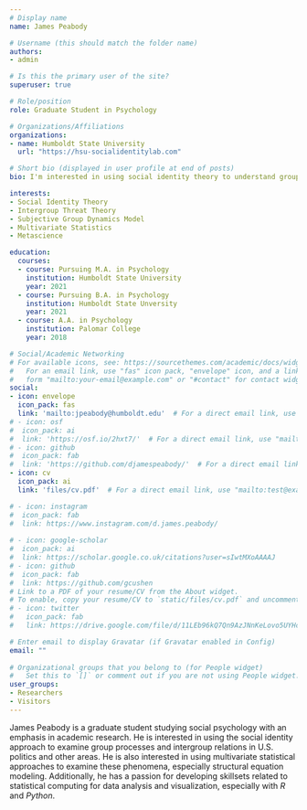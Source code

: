 ```yaml
---
# Display name
name: James Peabody

# Username (this should match the folder name)
authors:
- admin

# Is this the primary user of the site?
superuser: true

# Role/position
role: Graduate Student in Psychology

# Organizations/Affiliations
organizations:
- name: Humboldt State University
  url: "https://hsu-socialidentitylab.com"

# Short bio (displayed in user profile at end of posts)
bio: I'm interested in using social identity theory to understand group processes and intergroup relations.

interests:
- Social Identity Theory
- Intergroup Threat Theory
- Subjective Group Dynamics Model
- Multivariate Statistics
- Metascience

education:
  courses:
  - course: Pursuing M.A. in Psychology
    institution: Humboldt State University
    year: 2021
  - course: Pursuing B.A. in Psychology
    institution: Humboldt State Unversity
    year: 2021
  - course: A.A. in Psychology
    institution: Palomar College
    year: 2018

# Social/Academic Networking
# For available icons, see: https://sourcethemes.com/academic/docs/widgets/#icons
#   For an email link, use "fas" icon pack, "envelope" icon, and a link in the
#   form "mailto:your-email@example.com" or "#contact" for contact widget.
social:
- icon: envelope
  icon_pack: fas
  link: 'mailto:jpeabody@humboldt.edu'  # For a direct email link, use "mailto:test@example.org".
# - icon: osf
#  icon_pack: ai
#  link: 'https://osf.io/2hxt7/'  # For a direct email link, use "mailto:test@example.org".
# - icon: github
#  icon_pack: fab
#  link: 'https://github.com/djamespeabody/'  # For a direct email link, use "mailto:test@example.org".
- icon: cv
  icon_pack: ai
  link: 'files/cv.pdf'  # For a direct email link, use "mailto:test@example.org"

# - icon: instagram
#  icon_pack: fab
#  link: https://www.instagram.com/d.james.peabody/
  
# - icon: google-scholar
#  icon_pack: ai
#  link: https://scholar.google.co.uk/citations?user=sIwtMXoAAAAJ
# - icon: github
#  icon_pack: fab
#  link: https://github.com/gcushen
# Link to a PDF of your resume/CV from the About widget.
# To enable, copy your resume/CV to `static/files/cv.pdf` and uncomment the lines below.  
# - icon: twitter
#   icon_pack: fab
#   link: https://drive.google.com/file/d/11LEb96kQ7Qn9AzJNnKeLovo5UYHc7JPt/view?usp=sharing

# Enter email to display Gravatar (if Gravatar enabled in Config)
email: ""
  
# Organizational groups that you belong to (for People widget)
#   Set this to `[]` or comment out if you are not using People widget.  
user_groups:
- Researchers
- Visitors
---
```


James Peabody is a graduate student studying social psychology with an emphasis in academic research. He is interested in using the social identity approach to examine group processes and intergroup relations in U.S. politics and other areas. He is also interested in using multivariate statistical approaches to examine these phenomena, especially structural equation modeling. Additionally, he has a passion for developing skillsets related to statistical computing for data analysis and visualization, especially with <i>R</i> and <i>Python</i>.
